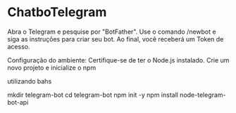# ChatboTelegram

Abra o Telegram e pesquise por "BotFather".
   Use o comando /newbot e siga as instruções para criar seu bot.
   Ao final, você receberá um Token de acesso.   

Configuração do ambiente:
   Certifique-se de ter o Node.js instalado.
   Crie um novo projeto e inicialize o npm

utilizando bahs 
   
   mkdir telegram-bot
   cd telegram-bot
   npm init -y
   npm install node-telegram-bot-api
